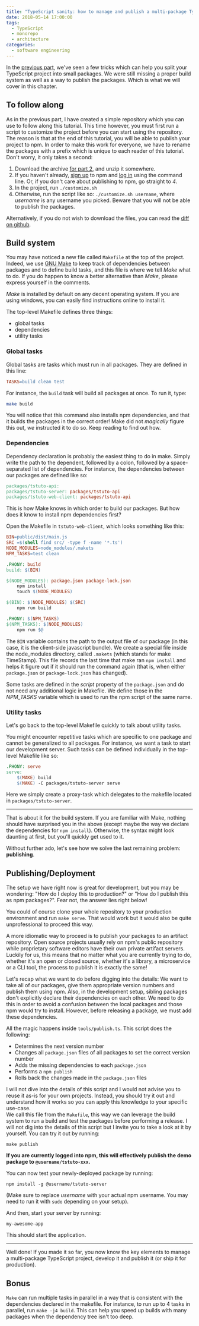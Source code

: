 ```yaml
---
title: "TypeScript sanity: how to manage and publish a multi-package TypeScript project"
date: 2018-05-14 17:00:00
tags:
  - TypeScript
  - monorepo
  - architecture
categories:
  - software engineering
---
```


In the [previous part](https://blog.hmil.fr/2018/03/TypeScript-project-structure/), we've seen a few tricks which can help you split your TypeScript project into small packages. We were still missing a proper build system as well as a way to publish the packages. Which is what we will cover in this chapter.

## To follow along

As in the previous part, I have created a simple repository which you can use to follow along this tutorial. This time however, you must first run a script to customize the project before you can start using the repository. The reason is that at the end of this tutorial, you will be able to publish your project to npm. In order to make this work for everyone, we have to rename the packages with a prefix which is unique to each reader of this tutorial. Don't worry, it only takes a second:

1. Download the archive [for part 2](https://github.com/hmil/ts-seed-project/archive/part2.zip), and unzip it somewhere.
2. If you haven't already, [sign up](https://www.npmjs.com/signup) to npm and [log in](https://docs.npmjs.com/cli/adduser) using the command line. Or, if you don't care about publishing to npm, go straight to *4*.
3. In the project, run `./customize.sh`
4. Otherwise, run the script like so: `./customize.sh username`, where _username_ is any username you picked. Beware that you will not be able to publish the packages. 

Alternatively, if you do not wish to download the files, you can read the [diff on github](https://github.com/hmil/ts-seed-project/compare/part1...part2).


## Build system

You may have noticed a new file called `Makefile` at the top of the project. Indeed, we use [GNU Make](https://www.gnu.org/software/make/) to keep track of dependencies between packages and to define build tasks, and this file is where we tell _Make_ what to do. If you do happen to know a better alternative than _Make_, please express yourself in the comments.

_Make_ is installed by default on any decent operating system. If you are using windows, you can easily find instructions online to install it.  

The top-level Makefile defines three things: 
- global tasks
- dependencies
- utility tasks

### Global tasks

Global tasks are tasks which must run in all packages. They are defined in this line:

```Makefile
TASKS=build clean test
```

For instance, the `build` task will build all packages at once. To run it, type:

```sh
make build	
```

You will notice that this command also installs npm dependencies, and that it builds the packages in the correct order! Make did not _magically_ figure this out, *we* instructed it to do so. Keep reading to find out how.

### Dependencies

Dependency declaration is probably the easiest thing to do in make. Simply write the path to the dependent, followed by a colon, followed by a space-separated list of dependencies.
For instance, the dependencies between our packages are defined like so:

```Makefile
packages/tstuto-api:
packages/tstuto-server: packages/tstuto-api
packages/tstuto-web-client: packages/tstuto-api
```

This is how Make knows in which order to build our packages. But how does it know to install npm dependencies first?

Open the Makefile in `tstuto-web-client`, which looks something like this:

```Makefile
BIN=public/dist/main.js
SRC =$(shell find src/ -type f -name '*.ts')
NODE_MODULES=node_modules/.makets
NPM_TASKS=test clean

.PHONY: build
build: $(BIN)

$(NODE_MODULES): package.json package-lock.json
	npm install
	touch $(NODE_MODULES)

$(BIN): $(NODE_MODULES) $(SRC)
	npm run build

.PHONY: $(NPM_TASKS)
$(NPM_TASKS): $(NODE_MODULES)
	npm run $@
```

The `BIN` variable contains the path to the output file of our package (in this case, it is the client-side javascript bundle). 
We create a special file inside the node_modules directory, called `.makets` (which stands for make TimeStamp). This file records the last time that make ran `npm install` and helps it figure out if it should run the command again (that is, when either `package.json` or `package-lock.json` has changed).

Some tasks are defined in the _script_ property of the `package.json` and do not need any additional logic in Makefile. We define those in the *NPM_TASKS* variable which is used to run the npm script of the same name.


### Utility tasks

Let's go back to the top-level Makefile quickly to talk about utility tasks.

You might encounter repetitive tasks which are specific to one package and cannot be generalized to all packages. For instance, we want a task to start our development server. Such tasks can be defined individually in the top-level Makefile like so:

```Makefile
.PHONY: serve
serve:
	$(MAKE) build
	$(MAKE) -C packages/tstuto-server serve
```

Here we simply create a proxy-task which delegates to the makefile located in `packages/tstuto-server`. 

<!-- You may be wondering why this task explicitly invokes `make build` instead of defining a dependency on `build`. That is where we reach the limits of Make. Simply put, we cannot depend on global tasks because we used a hack to declare them. The hack itself is at the end of the Makefile but it is not worth discussing in this tutorial.
-->
---

That is about it for the build system. If you are familiar with Make, nothing should have surprised you in the above (except maybe the way we declare the dependencies for `npm install`). Otherwise, the syntax might look daunting at first, but you'll quickly get used to it.

Without further ado, let's see how we solve the last remaining problem: **publishing**.


## Publishing/Deployment

The setup we have right now is great for development, but you may be wondering: "How do I deploy this to production?" or "How do I publish this as npm packages?". Fear not, the answer lies right below!

You could of course clone your whole repository to your production environment and run `make serve`. That would work but it would also be quite unprofessional to proceed this way.

A more idiomatic way to proceed is to publish your packages to an artifact repository. Open source projects usually rely on npm's public repository while proprietary software editors have their own private artifact servers. Luckily for us, this means that no matter what you are currently trying to do, whether it's an open or closed source, whether it's a library, a microservice or a CLI tool, the process to publish it is exactly the same!

Let's recap what we want to do before digging into the details: We want to take all of our packages, give them appropriate version numbers and publish them using npm. Also, in the development setup, sibling packages don't explicitly declare their dependencies on each other. We need to do this in order to avoid a confusion between the local packages and those npm would try to install. However, before releasing a package, we must add these dependencies.

All the magic happens inside `tools/publish.ts`. This script does the following:
- Determines the next version number
- Changes all `package.json` files of all packages to set the correct version number
- Adds the missing dependencies to each `package.json`
- Performs a `npm publish`
- Rolls back the changes made in the `package.json` files

I will not dive into the details of this script and I would not advise you to reuse it as-is for your own projects. Instead, you should try it out and understand how it works so you can apply this knowledge to your specific use-case.  
We call this file from the `Makefile`, this way we can leverage the build system to run a build and test the packages before performing a release. I will not dig into the details of this script but I invite you to take a look at it by yourself. You can try it out by running:

```
make publish
```

**If you are currently logged into npm, this will effectively publish the demo package to `@username/tstuto-xxx`.**

You can now test your newly-deployed package by running:

```
npm install -g @username/tstuto-server
```

(Make sure to replace _username_ with your actual npm username. You may need to run it with `sudo` depending on your setup).

And then, start your server by running:

```
my-awesome-app
```

This should start the application.

---

Well done! If you made it so far, you now know the key elements to manage a multi-package TypeScript project, develop it and publish it (or ship it for production).

## Bonus

`Make` can run multiple tasks in parallel in a way that is consistent with the dependencies declared in the makefile. For instance, to run up to 4 tasks in parallel, run `make -j4 build`. This can help you speed up builds with many packages when the dependency tree isn't too deep.

